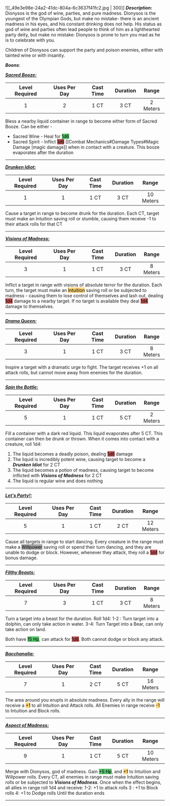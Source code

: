 ![[_49e3e98e-24a2-41dc-804a-6c3637f41fc2.jpg | 300]]
***Description:***
Dionysos is the god of wine, parties, and pure madness.
Dionysos is the youngest of the Olympian Gods, but make no mistake- there is an ancient madness in his eyes, and his constant drinking does not help.
His status as god of wine and parties often lead people to think of him as a lighthearted party deity, but make no mistake:
Dionysos is prone to turn you mad as he is to celebrate with you.

Children of Dionysos can support the party and poison enemies, either with tainted wine or with insanity.

***Boons***:

 <b><ins><i>Sacred Booze:</i></ins></b>

| Level Required | Uses Per Day | Cast Time | Duration |  Range   |
|:--------------:|:------------:|:---------:|:--------:|:--------:|
|       1        |      2       |   1 CT    |   3 CT   | 2 Meters | 

Bless a nearby liquid container in range to become either form of Sacred Booze.
Can be either - 
- Sacred Wine - Heal for <mark style="background: #00A521A6;">1d6</mark>
- Sacred Spirit - Inflict <mark style="background: #9E0000A6;">1d6</mark> [[Combat Mechanics#Damage Types#Magic Damage |magic damage]] when in contact with a creature. 
This booze evaporates after the duration
------------------

<b><ins><i>Drunken Idiot:</i></ins></b>

| Level Required | Uses Per Day | Cast Time | Duration |   Range   |
|:--------------:|:------------:|:---------:|:--------:|:---------:|
|       1        |      1       |   1 CT    |   3 CT   | 10 Meters | 

Cause a target in range to become drunk for the duration.
Each CT, target must make an Intuition saving roll or stumble, causing them receive -1 to their attack rolls for that CT

------------------
<b><ins><i>Visions of Madness:</i></ins></b>

| Level Required | Uses Per Day | Cast Time | Duration |   Range   |
|:--------------:|:------------:|:---------:|:--------:|:---------:|
|       3        |      1       |   1 CT    |   3 CT   | 8 Meters | 

Inflict a target in range with visions of absolute terror for the duration.
Each turn, the target must make an <mark style="background:  #FFAD0085;">Intuition</mark> saving roll or be subjected to madness - causing them to lose control of themselves and lash out, dealing <mark style="background: #9E0000A6;">1d4</mark> damage to a nearby target.
If no target is available they deal <mark style="background: #9E0000A6;">1d4</mark> damage to themselves.

------------------
<b><ins><i>Drama Queen:</i></ins></b>

| Level Required | Uses Per Day | Cast Time | Duration |   Range   |
|:--------------:|:------------:|:---------:|:--------:|:---------:|
|       3        |      1       |   1 CT    |   3 CT   | 8 Meters | 

Inspire a target with a dramatic urge to fight.
The target receives +1 on all attack rolls, but cannot move away from enemies for the duration.

------------------
<b><ins><i>Spin the Bottle:</i></ins></b>

| Level Required | Uses Per Day | Cast Time | Duration |  Range  |
|:--------------:|:------------:|:---------:|:--------:|:-------:|
|       5        |      1       |   1 CT    |   5 CT   | 2 Meters | 

Fill a container with a dark red liquid.
This liquid evaporates after 5 CT.
This container can then be drunk or thrown.
When it comes into contact with a creature, roll 1d4:
1. The liquid becomes a deadly poison, dealing <mark style="background: #9E0000A6;">1d6</mark> damage
2. The liquid is incredibly potent wine, causing target to become a ***Drunken Idiot*** for 2 CT
3.  The liquid becomes a potion of madness, causing target to become inflicted with ***Visions of Madness*** for 2 CT
4. The liquid is regular wine and does nothing

------------------
<b><ins><i>Let's Party!:</i></ins></b>

| Level Required | Uses Per Day | Cast Time | Duration |   Range   |
|:--------------:|:------------:|:---------:|:--------:|:---------:|
|       5        |      1       |   1 CT    |   2 CT   | 12 Meters | 

Cause all targets in range to start dancing.
Every creature in the range must make a <mark style="background: #A5A5A5;">Willpower</mark> saving roll or spend their turn dancing, and they are unable to dodge or block.
However, whenever they attack, they roll a <mark style="background: #9E0000A6;">1d4</mark> for bonus damage.

------------------
<b><ins><i>Filthy Beasts:</i></ins></b>

| Level Required | Uses Per Day | Cast Time | Duration |   Range   |
|:--------------:|:------------:|:---------:|:--------:|:---------:|
|       7        |      3       |   1 CT    |   3 CT   | 8 Meters | 

Turn a target into a beast for the duration.
Roll 1d4:
1-2 : Turn target into a dolphin, can only take action in water.
3-4: Turn Target into a Bear, can only take action on land.

Both have <mark style="background: #00A521A6;">15 Hp</mark>, can attack for <mark style="background: #9E0000A6;">1d6</mark>.
Both cannot dodge or block any attack.

------------------
<b><ins><i>Bacchanalia:</i></ins></b>

| Level Required | Uses Per Day | Cast Time | Duration |   Range   |
|:--------------:|:------------:|:---------:|:--------:|:---------:|
|       7        |      1       |   2 CT    |   5 CT   | 16 Meters | 

The area around you erupts in absolute madness.
Every ally in the range will receive a <mark style="background: #FFAD0085;">+1</mark> to all Intuition and Attack rolls.
All Enemies in range receive <mark style="background: #FFAD0085;">-1</mark> to Intuition and Block rolls.

------------------
<b><ins><i>Aspect of Madness:</i></ins></b>

| Level Required | Uses Per Day | Cast Time | Duration | Range |
|:--------------:|:------------:|:---------:|:--------:|:-----:|
|       9       |      1       |   1 CT    |   5 CT   |   10 Meters   | 

Merge with Dionysos, god of madness.
Gain <mark style="background: #00A521A6;">+5 Hp</mark>, and <mark style="background: #FFAD0085;">+1</mark> to Intuition and Willpower rolls.
Every CT, all enemies in range must make Intuition saving rolls or be subjected to ***Visions of Madness***.
Once when the effect begins, all allies in range roll 1d4 and receive:
1-2: +1 to attack rolls
3 : +1 to Block rolls
4: +1 to Dodge rolls
Until the duration ends

------------------